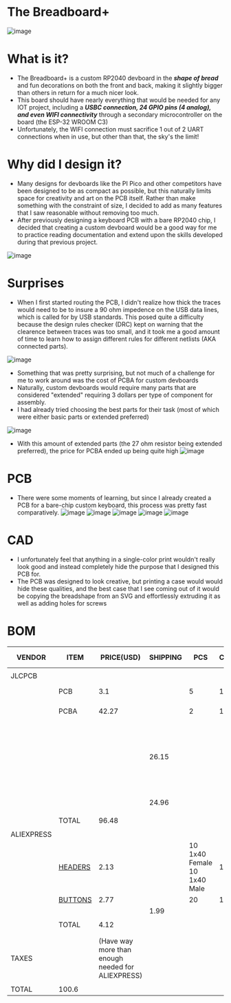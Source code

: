 # The Breadboard+
![image](https://github.com/user-attachments/assets/d4447ca4-ed9b-472e-b072-faba39d8eaf0)
# What is it?
- The Breadboard+ is a custom RP2040 devboard in the ***shape of bread*** and fun decorations on both the front and back, making it slightly bigger than others in return for a much nicer look.
- This board should have nearly everything that would be needed for any IOT project, including a ***USBC connection, 24 GPIO pins (4 analog), and even WIFI connectivity*** through a secondary microcontroller on the board (the ESP-32 WROOM C3)
- Unfortunately, the WIFI connection must sacrifice 1 out of 2 UART connections when in use, but other than that, the sky's the limit!
# Why did I design it?
- Many designs for devboards like the PI Pico and other competitors have been designed to be as compact as possible, but this naturally limits space for creativity and art on the PCB itself. Rather than make something with the constraint of size, I decided to add as many features that I saw reasonable without removing too much.
- After previously designing a keyboard PCB with a bare RP2040 chip, I decided that creating a custom devboard would be a good way for me to practice reading documentation and extend upon the skills developed during that previous project.

![image](https://github.com/user-attachments/assets/1a4461b9-ab84-4c5d-8580-057af9d8251b)

# Surprises
- When I first started routing the PCB, I didn't realize how thick the traces would need to be to insure a 90 ohm impedence on the USB data lines, which is called for by USB standards. This posed quite a difficulty because the design rules checker (DRC) kept on warning that the clearence between traces was too small, and it took me a good amount of time to learn how to assign different rules for different netlists (AKA connected parts).

![image](https://github.com/user-attachments/assets/a21a8e85-5be8-416c-a298-47e3b4b37227)

- Something that was pretty surprising, but not much of a challenge for me to work around was the cost of PCBA for custom devboards
- Naturally, custom devboards would require many parts that are considered "extended" requiring 3 dollars per type of component for assembly.
- I had already tried choosing the best parts for their task (most of which were either basic parts or extended preferred)

![image](https://github.com/user-attachments/assets/4c23ecc2-318d-4fd9-ac7d-5ead1e68d810)

- With this amount of extended parts (the 27 ohm resistor being extended preferred), the price for PCBA ended up being quite high
![image](https://github.com/user-attachments/assets/fc779ca7-f714-4f4b-bec4-3427f23bfb41)

# PCB
- There were some moments of learning, but since I already created a PCB for a bare-chip custom keyboard, this process was pretty fast comparatively.
![image](https://github.com/user-attachments/assets/7673d5b7-8ca9-4117-a122-7dee78e772a3)
![image](https://github.com/user-attachments/assets/64d12f69-5a9d-43fb-85d0-74aa405bddff)
![image](https://github.com/user-attachments/assets/918cb1b6-7b80-4891-8dc3-17a322ed6e84)
![image](https://github.com/user-attachments/assets/c5d76062-b545-4f88-94c6-b720ce0cfa50)
![image](https://github.com/user-attachments/assets/afc274f0-a628-4e4e-9cef-c145bc1bfcbf)


# CAD
- I unfortunately feel that anything in a single-color print wouldn't really look good and instead completely hide the purpose that I designed this PCB for.
- The PCB was designed to look creative, but printing a case would would hide these qualities, and the best case that I see coming out of it would be copying the breadshape from an SVG and effortlessly extruding it as well as adding holes for screws

# BOM

| VENDOR     | ITEM    | PRICE(USD)                                        | SHIPPING | PCS                         | CNT | REMARKS 1                         | REMARKS 2                             |
|------------|---------|---------------------------------------------------|----------|-----------------------------|-----|-----------------------------------|---------------------------------------|
|            |         |                                                   |          |                             |     |                                   |                                       |
| JLCPCB     |         |                                                   |          |                             |     |                                   |                                       |
|            | PCB     | 3.1                                               |          | 5                           | 1   | LEAD-FREE HASL                    |                                       |
|            | PCBA    | 42.27                                             |          | 2                           | 1   | Only for SMD                      |                                       |
|            |         |                                                   | 26.15    |                             |     | UPS DDP to avoid customs headache (cheapest shipping available with DDP) | Detailed by the cost-optimizing guide |
|            |         |                                                   | 24.96    |                             |     | Taxes & Fees                      |                                       |
|            |         |                                                   |          |                             |     |                                   |                                       |
|            | TOTAL   | 96.48                                             |          |                             |     |                                   |                                       |
|            |         |                                                   |          |                             |     |                                   |                                       |
| ALIEXPRESS |         |                                                   |          |                             |     |                                   |                                       |
|            | [HEADERS](https://www.aliexpress.us/item/3256807894655866.html?spm=a2g0o.productlist.main.10.2048TOyvTOyvjB&algo_pvid=78836b1f-3d59-4a97-b9b7-cac95eaa052c&algo_exp_id=78836b1f-3d59-4a97-b9b7-cac95eaa052c-52&pdp_ext_f=%7B%22order%22%3A%2220%22%2C%22eval%22%3A%221%22%7D&pdp_npi=4%40dis%21USD%212.13%212.13%21%21%212.13%212.13%21%4021030ea417511226170433127e741d%2112000043591263791%21sea%21US%216403496327%21X&curPageLogUid=TOsqkBImCibu&utparam-url=scene%3Asearch%7Cquery_from%3A#nav-specification) | 2.13                                              |          | 10 1x40 Female 10 1x40 Male | 1   |                                   |                                       |
|            | [BUTTONS](https://www.aliexpress.us/item/3256804068199319.html?spm=a2g0o.productlist.main.4.e8c1dec5Inxuai&aem_p4p_detail=202506280802286024204940544760001218999&algo_pvid=f3ffc751-558f-49ca-ac5c-7ffbabd14130&algo_exp_id=f3ffc751-558f-49ca-ac5c-7ffbabd14130-3&pdp_ext_f=%7B%22order%22%3A%22680%22%2C%22eval%22%3A%221%22%7D&pdp_npi=4%40dis%21USD%212.77%212.77%21%21%2119.73%2119.73%21%402103146c17511229483267527eb3c8%2112000028534796958%21sea%21US%216403496327%21X&curPageLogUid=fRMaRWsfiR0Y&utparam-url=scene%3Asearch%7Cquery_from%3A&search_p4p_id=202506280802286024204940544760001218999_1) | 2.77                                              |          | 20                          | 1   | 6x6x4.3mm                         | EXCLUDED                              |
|            |         |                                                   | 1.99     |                             |     |                                   |                                       |
|            |         |                                                   |          |                             |     |                                   |                                       |
|            | TOTAL   | 4.12                                              |          |                             |     |                                   |                                       |
|            |         |                                                   |          |                             |     |                                   |                                       |
|            |         |                                                   |          |                             |     |                                   |                                       |
| TAXES      |         | (Have way more than enough needed for ALIEXPRESS) |          |                             |     |                                   |                                       |
|            |         |                                                   |          |                             |     |                                   |                                       |
| TOTAL      | 100.6   |                                                   |          |                             |     |                                   |                                       |


